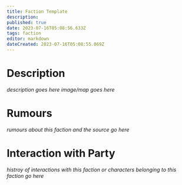 ```yaml
---
title: Faction Template
description: 
published: true
date: 2023-07-16T05:08:56.633Z
tags: faction
editor: markdown
dateCreated: 2023-07-16T05:08:55.069Z
---
```


# Description
*description goes here*
*image/map goes here*

# Rumours
*rumours about this faction and the source go here*

# Interaction with Party
*histroy of interactions with this faction or characters belonging to this faction go here*